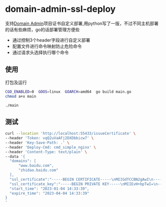 # domain-admin-ssl-deploy

支持[Domain Admin](https://github.com/mouday/domain-admin)项目证书自定义部署,用python写了一版，不过不同主机部署的话有些麻烦，go的话部署管理方便些

- 通过控制3个header字段进行自定义部署
- 配置文件进行命令映射防止危险命令
- 通过请求头选择执行哪个命令

## 使用

打包及运行

```sh
CGO_ENABLED=0  GOOS=linux  GOARCH=amd64  go build main.go
chmod a+x main

./main
```

## 测试

```sh
curl --location 'http://localhost:55433/issueCertificate' \
--header 'Token: vqQ2uVaAFj2DXDbbicw7' \
--header 'Key-Save-Path: .' \
--header 'Deploy-Cmd: cmd_simple_nginx' \
--header 'Content-Type: text/plain' \
--data '{
  "domains": [
      "www.baidu.com",
      "zhidao.baidu.com"
  ],
  "ssl_certificate":"-----BEGIN CERTIFICATE-----\nMIIGdTCCBN2gAwI\n-----END CERTIFICATE-----",
  "ssl_certificate_key":"-----BEGIN PRIVATE KEY-----\nMIIEvH+bpTwI=\n-----END PRIVATE KEY-----",
  "start_time": "2023-01-04 14:33:39",
  "expire_time": "2023-04-04 14:33:39"
}
'
```
